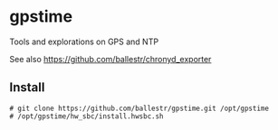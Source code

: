 # gpstime
Tools and explorations on GPS and NTP

See also https://github.com/ballestr/chronyd_exporter

## Install
```
# git clone https://github.com/ballestr/gpstime.git /opt/gpstime
# /opt/gpstime/hw_sbc/install.hwsbc.sh
```
